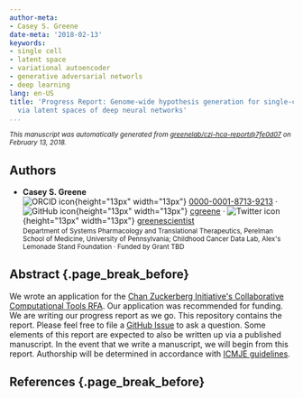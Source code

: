 ```yaml
---
author-meta:
- Casey S. Greene
date-meta: '2018-02-13'
keywords:
- single cell
- latent space
- variational autoencoder
- generative adversarial networls
- deep learning
lang: en-US
title: 'Progress Report: Genome-wide hypothesis generation for single-cell expression
  via latent spaces of deep neural networks'
...
```







<small><em>
This manuscript was automatically generated
from [greenelab/czi-hca-report@7fe0d07](https://github.com/greenelab/czi-hca-report/tree/7fe0d0716e214b1bee43d1a6074351dbf53dacb0)
on February 13, 2018.
</em></small>

## Authors



+ **Casey S. Greene**<br>
    ![ORCID icon](images/orcid.svg){height="13px" width="13px"}
    [0000-0001-8713-9213](https://orcid.org/0000-0001-8713-9213)
    · ![GitHub icon](images/github.svg){height="13px" width="13px"}
    [cgreene](https://github.com/cgreene)
    · ![Twitter icon](images/twitter.svg){height="13px" width="13px"}
    [greenescientist](https://twitter.com/greenescientist)<br>
  <small>
     Department of Systems Pharmacology and Translational Therapeutics, Perelman School of Medicine, University of Pennsylvania; Childhood Cancer Data Lab, Alex's Lemonade Stand Foundation
     · Funded by Grant TBD
  </small>



## Abstract {.page_break_before}

We wrote an application for the [Chan Zuckerberg Initiative's Collaborative Computational Tools RFA](https://chanzuckerberg.com/wp-content/uploads/2017/03/RFA-Computational-Tools.pdf).
Our application was recommended for funding.
We are writing our progress report as we go.
This repository contains the report.
Please feel free to file a [GitHub Issue](https://github.com/greenelab/czi-hca-report/issues) to ask a question.
Some elements of this report are expected to also be written up via a published manuscript.
In the event that we write a manuscript, we will begin from this report.
Authorship will be determined in accordance with [ICMJE guidelines](http://www.icmje.org/recommendations/browse/roles-and-responsibilities/defining-the-role-of-authors-and-contributors.html).


## References {.page_break_before}

<!-- Explicitly insert bibliography here -->
<div id="refs"></div>
